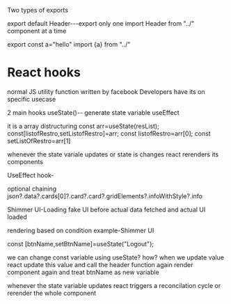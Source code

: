 Two types of exports

export default Header---export only one
import Header from "../" 
component at a time
<!-- names exports -->
export const a="hello"
import {a} from "../"



# React hooks
normal JS utility function written by facebook Developers have its on specific usecase

2 main hooks
useState()-- generate state variable
useEffect

 it is a  array distructuring
 const arr=useState(resList);
const[listofRestro,setListofRestro]=arr;
const listofRestro=arr[0];
const setListOfRestro=arr[1]

whenever the state variale updates or state is changes
react rerenders its components

UseEffect hook-



optional chaining
json?.data?.cards[0]?.card?.card?.gridElements?.infoWithStyle?.info

Shimmer UI-Loading fake UI before 
actual data fetched and actual UI loaded

<!-- condtional Rendering -->

rendering based on condition  example-Shimmer UI



const [btnName,setBtnName]=useState("Logout");

we can change const variable using useState?
how?
when we update value react update this value and call the header function
again
render component again and treat btnName as new variable


whenever the state variable updates react triggers a reconcilation cycle
or rerender the whole component


